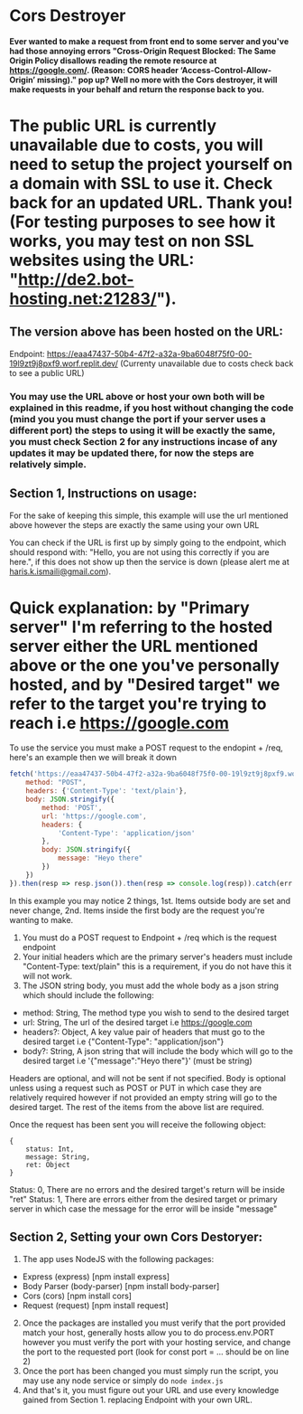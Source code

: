 # Cors Destroyer

#### Ever wanted to make a request from front end to some server and you've had those annoying errors "Cross-Origin Request Blocked: The Same Origin Policy disallows reading the remote resource at https://google.com/. (Reason: CORS header ‘Access-Control-Allow-Origin’ missing)." pop up? Well no more with the Cors destroyer, it will make requests in your behalf and return the response back to you.


# The public URL is currently unavailable due to costs, you will need to setup the project yourself on a domain with SSL to use it. Check back for an updated URL. Thank you! (For testing purposes to see how it works, you may test on non SSL websites using the URL: "http://de2.bot-hosting.net:21283/").
## The version above has been hosted on the URL: 
Endpoint: https://eaa47437-50b4-47f2-a32a-9ba6048f75f0-00-19l9zt9j8pxf9.worf.replit.dev/ (Currenty unavailable due to costs check back to see a public URL)

### You may use the URL above or host your own both will be explained in this readme, if you host without changing the code (mind you you must change the port if your server uses a different port) the steps to using it will be exactly the same, you must check Section 2 for any instructions incase of any updates it may be updated there, for now the steps are relatively simple.

## Section 1, Instructions on usage: 
For the sake of keeping this simple, this example will use the url mentioned above however the steps are exactly the same using your own URL

You can check if the URL is first up by simply going to the endpoint, which should respond with: "Hello, you are not using this correctly if you are here.", if this does not show up then the service is down (please alert me at haris.k.ismaili@gmail.com).

# Quick explanation: by "Primary server" I'm referring to the hosted server either the URL mentioned above or the one you've personally hosted, and by "Desired target" we refer to the target you're trying to reach i.e https://google.com

To use the service you must make a POST request to the endopint + /req, here's an example then we will break it down
```js
fetch('https://eaa47437-50b4-47f2-a32a-9ba6048f75f0-00-19l9zt9j8pxf9.worf.replit.dev/req', {
    method: "POST",
    headers: {'Content-Type': 'text/plain'},
    body: JSON.stringify({
        method: 'POST', 
        url: 'https://google.com', 
        headers: { 
            'Content-Type': 'application/json' 
        }, 
        body: JSON.stringify({
            message: "Heyo there"
        })
    })
}).then(resp => resp.json()).then(resp => console.log(resp)).catch(err => console.log(err));
```

In this example you may notice 2 things, 1st. Items outside body are set and never change, 2nd. Items inside the first body are the request you're wanting to make. 

1. You must do a POST request to Endpoint + /req which is the request endpoint
2. Your initial headers which are the primary server's headers must include "Content-Type: text/plain" this is a requirement, if you do not have this it will not work.
3. The JSON string body, you must add the whole body as a json string which should include the following:
- method: String, The method type you wish to send to the desired target
- url: String, The url of the desired target i.e https://google.com
- headers?: Object, A key value pair of headers that must go to the desired target i.e {"Content-Type": "application/json"}
- body?: String, A json string that will include the body which will go to the desired target i.e '{"message":"Heyo there"}' (must be string)

Headers are optional, and will not be sent if not specified.
Body is optional unless using a request such as POST or PUT in which case they are relatively required however if not provided an empty string will go to the desired target.
The rest of the items from the above list are required.

Once the request has been sent you will receive the following object:
```
{ 
    status: Int, 
    message: String, 
    ret: Object 
}
```
Status: 0, There are no errors and the desired target's return will be inside "ret"
Status: 1, There are errors either from the desired target or primary server in which case the message for the error will be inside "message"

## Section 2, Setting your own Cors Destoryer:
1. The app uses NodeJS with the following packages:
- Express (express) [npm install express]
- Body Parser (body-parser) [npm install body-parser]
- Cors (cors) [npm install cors]
- Request (request) [npm install request]

2. Once the packages are installed you must verify that the port provided match your host, generally hosts allow you to do process.env.PORT however you must verify the port with your hosting service, and change the port to the requested port (look for const port = ... should be on line 2)
3. Once the port has been changed you must simply run the script, you may use any node service or simply do `node index.js`
4. And that's it, you must figure out your URL and use every knowledge gained from Section 1. replacing Endpoint with your own URL.
